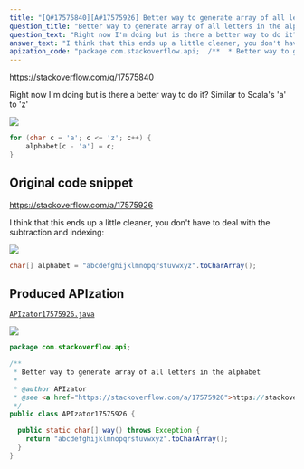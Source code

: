 ```yaml
---
title: "[Q#17575840][A#17575926] Better way to generate array of all letters in the alphabet"
question_title: "Better way to generate array of all letters in the alphabet"
question_text: "Right now I'm doing but is there a better way to do it? Similar to Scala's 'a' to 'z'"
answer_text: "I think that this ends up a little cleaner, you don't have to deal with the subtraction and indexing:"
apization_code: "package com.stackoverflow.api;  /**  * Better way to generate array of all letters in the alphabet  *  * @author APIzator  * @see <a href=\"https://stackoverflow.com/a/17575926\">https://stackoverflow.com/a/17575926</a>  */ public class APIzator17575926 {    public static char[] way() throws Exception {     return \"abcdefghijklmnopqrstuvwxyz\".toCharArray();   } }"
---
```


https://stackoverflow.com/q/17575840

Right now I&#x27;m doing
but is there a better way to do it? Similar to Scala&#x27;s &#x27;a&#x27; to &#x27;z&#x27;


<div class="code-logo"><img src="/stackoverflow.png" /></div>

```java
for (char c = 'a'; c <= 'z'; c++) {
    alphabet[c - 'a'] = c;
}
```


## Original code snippet

https://stackoverflow.com/a/17575926

I think that this ends up a little cleaner, you don&#x27;t have to deal with the subtraction and indexing:

<div class="code-logo"><img src="/stackoverflow.png" /></div>

```java
char[] alphabet = "abcdefghijklmnopqrstuvwxyz".toCharArray();
```

## Produced APIzation

[`APIzator17575926.java`](https://github.com/pasqualesalza/apization-temp/raw/main/data/search/APIzator17575926.java)

<div class="code-logo"><img src="/apizator.png" /></div>

```java
package com.stackoverflow.api;

/**
 * Better way to generate array of all letters in the alphabet
 *
 * @author APIzator
 * @see <a href="https://stackoverflow.com/a/17575926">https://stackoverflow.com/a/17575926</a>
 */
public class APIzator17575926 {

  public static char[] way() throws Exception {
    return "abcdefghijklmnopqrstuvwxyz".toCharArray();
  }
}

```
